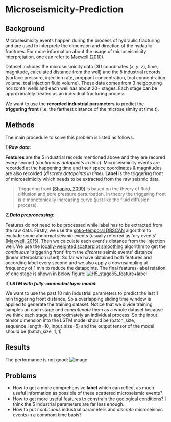 # Microseismicity-Prediction
## Background
Microseismicity events happen during the process of hydraulic fracturing and are used to interprete the dimension and direction of the hydaulic fractures. For more information about the usage of microseismicity interpretation, one can refer to [Maxwell (2010)](https://library.seg.org/doi/abs/10.1190/1.3477966).

Dataset includes the microseismicity data (3D coordinates (*x*, *y*, *z*), time, magnitude, calculated distance from the well) and the 5 industrial records (surface pressure, injection rate, proppant concentration, toal concentration volume, toal injection fluid volume). These data comes from 3 neigbouring horizontal wells and each well has about 20+ stages. Each stage can be approximately treated as an individual fracturing process.

We want to use the **recorded industrial parameters** to predict the **triggering front** (i.e. the farthest distance of the microseisimity at time *t*).

## Methods
The main procedure to solve this problem is listed as follows:

1)***Raw data***:

**Features** are the 5 industrial records mentioned above and they are recored every second (*continuous datapoints in time*). Microseismicity events are recorded at the happening time and their space coordinates & magnitudes are also recorded (*discrete datapoints in time*). **Label** is the triggering front of microseimicity which needs to be extracted from the raw seismic data.
> Triggering front [(Shapiro, 2009)](https://www.earthdoc.org/content/journals/10.1111/j.1365-2478.2008.00770.x) is based on the theory of fluid diffusion and pore pressure perturbation. In theory the triggering front is a monotonically increasing curve (just like the fluid diffusion process).

2)***Data preprocessing***:

Features do not need to be processed while label has to be extracted from the raw data. Firstly, we use the [sptio-temporal DBSCAN](https://github.com/eubr-bigsea/py-st-dbscan) algorithm to exclude some abnormal seismic events (usually referred as 'dry events' [(Maxwell, 2015)](https://library.seg.org/doi/abs/10.15530/urtec-2015-2154344). Then we calculate each event's distance from the injection well. We use the [locally-weighted scatterplot smoothing](https://github.com/cerlymarco/tsmoothie) algorithm to get the *continuous* 'triggering front' from the *discrete* seimic events' distance (linear interpolation used). So far we have obtained both features and according label every second and we also apply a downsampling at frequency of 1 min to reduce the datapoints. The final features-label relation of one stage is shown in below figure:
![H5_stage65_feature+label](https://user-images.githubusercontent.com/92789969/196877475-fa0ace82-14d7-4bb9-b09e-1fcb2e6847dc.png)

3)***LSTM with fully-connected layer model***:

We want to use the past 10 min industrial parameters to predict the last 1 min  triggering front distance. So a overlapping sliding time window is applied to generate the training dataset. Notice that we divide training samples on each stage and *concatenate* them as a whole dataset because we think each stage is approximately an individual process. So the input tensor dimension into the LSTM model should be (batch_size, sequence_length=10, input_size=5) and the output tensor of the model should be (batch_size, 1, 1)

## Results
The performance is not good:
![image](https://user-images.githubusercontent.com/92789969/196880377-bf9c4ae4-89f3-4380-b2c1-da426ce73c08.png)

## Problems
- How to get a more comprehensive **label** which can reflect as much useful information as possible of these scattered microseismic events?
- How to get more useful features to constrain the geological conditions? I think the 5 industrial parameters are far less enough.
- How to put *continuous* industrial parameters and *discrete* microseismic events in a commom time basis?
